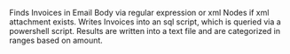 Finds Invoices in Email Body via regular expression or xml Nodes if xml attachment exists. Writes Invoices into an sql script, which is queried via a powershell script. Results are written into a text file and are categorized in ranges based on amount.
